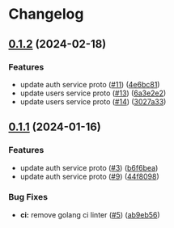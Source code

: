 # Changelog

## [0.1.2](https://github.com/kyamalabs/proto/compare/v0.1.1...v0.1.2) (2024-02-18)


### Features

* update auth service proto ([#11](https://github.com/kyamalabs/proto/issues/11)) ([4e6bc81](https://github.com/kyamalabs/proto/commit/4e6bc81f828b0983ad5bef1f2477e42163737c12))
* update users service proto ([#13](https://github.com/kyamalabs/proto/issues/13)) ([6a3e2e2](https://github.com/kyamalabs/proto/commit/6a3e2e28f2b6e2e6cbea0e81cfca7af747013c2a))
* update users service proto ([#14](https://github.com/kyamalabs/proto/issues/14)) ([3027a33](https://github.com/kyamalabs/proto/commit/3027a33835a52c456ba38a629120545e99efe2f9))

## [0.1.1](https://github.com/kyamalabs/proto/compare/v0.1.0...v0.1.1) (2024-01-16)


### Features

* update auth service proto ([#3](https://github.com/kyamalabs/proto/issues/3)) ([b6f6bea](https://github.com/kyamalabs/proto/commit/b6f6beadc182dda1831c11b5732675fbee711340))
* update auth service proto ([#9](https://github.com/kyamalabs/proto/issues/9)) ([44f8098](https://github.com/kyamalabs/proto/commit/44f8098242bc2d4799d5b281116482757390d1f6))


### Bug Fixes

* **ci:** remove golang ci linter ([#5](https://github.com/kyamalabs/proto/issues/5)) ([ab9eb56](https://github.com/kyamalabs/proto/commit/ab9eb5605ebf9f93da481accd7616d767b21d8b4))
